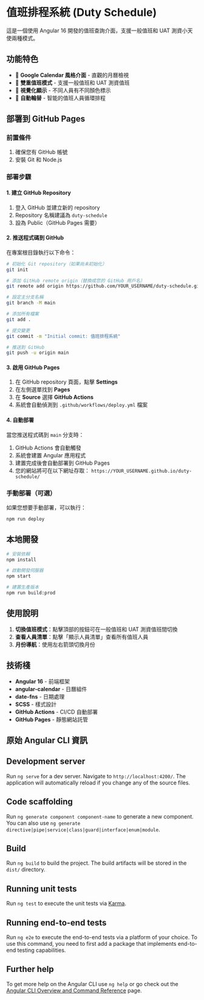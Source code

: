 # 值班排程系統 (Duty Schedule)

這是一個使用 Angular 16 開發的值班查詢介面，支援一般值班和 UAT 測資小天使兩種模式。

## 功能特色

- 📅 **Google Calendar 風格介面** - 直觀的月曆檢視
- 👥 **雙重值班模式** - 支援一般值班和 UAT 測資值班
- 🎨 **視覺化顯示** - 不同人員有不同顏色標示
- 🔄 **自動輪替** - 智能的值班人員循環排程

## 部署到 GitHub Pages

### 前置條件

1. 確保您有 GitHub 帳號
2. 安裝 Git 和 Node.js

### 部署步驟

#### 1. 建立 GitHub Repository

1. 登入 GitHub 並建立新的 repository
2. Repository 名稱建議為 `duty-schedule`
3. 設為 Public（GitHub Pages 需要）

#### 2. 推送程式碼到 GitHub

在專案根目錄執行以下命令：

```bash
# 初始化 Git repository（如果尚未初始化）
git init

# 添加 GitHub remote origin（替換成您的 GitHub 用戶名）
git remote add origin https://github.com/YOUR_USERNAME/duty-schedule.git

# 設定主分支名稱
git branch -M main

# 添加所有檔案
git add .

# 提交變更
git commit -m "Initial commit: 值班排程系統"

# 推送到 GitHub
git push -u origin main
```

#### 3. 啟用 GitHub Pages

1. 在 GitHub repository 頁面，點擊 **Settings**
2. 在左側選單找到 **Pages**
3. 在 **Source** 選擇 **GitHub Actions**
4. 系統會自動偵測到 `.github/workflows/deploy.yml` 檔案

#### 4. 自動部署

當您推送程式碼到 `main` 分支時：

1. GitHub Actions 會自動觸發
2. 系統會建置 Angular 應用程式
3. 建置完成後會自動部署到 GitHub Pages
4. 您的網站將可在以下網址存取：
   `https://YOUR_USERNAME.github.io/duty-schedule/`

### 手動部署（可選）

如果您想要手動部署，可以執行：

```bash
npm run deploy
```

## 本地開發

```bash
# 安裝依賴
npm install

# 啟動開發伺服器
npm start

# 建置生產版本
npm run build:prod
```

## 使用說明

1. **切換值班模式**：點擊頂部的按鈕可在一般值班和 UAT 測資值班間切換
2. **查看人員清單**：點擊「顯示人員清單」查看所有值班人員
3. **月份導航**：使用左右箭頭切換月份

## 技術棧

- **Angular 16** - 前端框架
- **angular-calendar** - 日曆組件
- **date-fns** - 日期處理
- **SCSS** - 樣式設計
- **GitHub Actions** - CI/CD 自動部署
- **GitHub Pages** - 靜態網站託管

## 原始 Angular CLI 資訊

## Development server

Run `ng serve` for a dev server. Navigate to `http://localhost:4200/`. The application will automatically reload if you change any of the source files.

## Code scaffolding

Run `ng generate component component-name` to generate a new component. You can also use `ng generate directive|pipe|service|class|guard|interface|enum|module`.

## Build

Run `ng build` to build the project. The build artifacts will be stored in the `dist/` directory.

## Running unit tests

Run `ng test` to execute the unit tests via [Karma](https://karma-runner.github.io).

## Running end-to-end tests

Run `ng e2e` to execute the end-to-end tests via a platform of your choice. To use this command, you need to first add a package that implements end-to-end testing capabilities.

## Further help

To get more help on the Angular CLI use `ng help` or go check out the [Angular CLI Overview and Command Reference](https://angular.io/cli) page.
